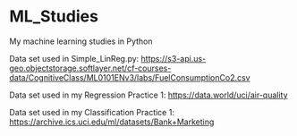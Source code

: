 # ML_Studies
My machine learning studies in Python

Data set used in Simple_LinReg.py: https://s3-api.us-geo.objectstorage.softlayer.net/cf-courses-data/CognitiveClass/ML0101ENv3/labs/FuelConsumptionCo2.csv

Data set used in my Regression Practice 1: https://data.world/uci/air-quality

Data set used in my Classification Practice 1: https://archive.ics.uci.edu/ml/datasets/Bank+Marketing
